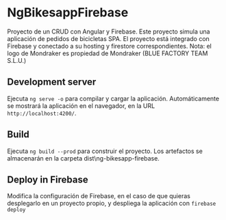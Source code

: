 # NgBikesappFirebase

Proyecto de un CRUD con Angular y Firebase. Este proyecto simula una aplicación de pedidos de bicicletas SPA. El proyecto está integrado con Firebase y conectado a su hosting y firestore correspondientes. Nota: el logo de Mondraker es propiedad de Mondraker (BLUE FACTORY TEAM S.L.U.)

## Development server

Ejecuta `ng serve -o` para compilar y cargar la aplicación. Automáticamente se mostrará la aplicación en el navegador, en la URL `http://localhost:4200/`.

## Build

Ejecuta `ng build --prod` para construir el proyecto. Los artefactos se almacenarán en la carpeta dist\ng-bikesapp-firebase.

## Deploy in Firebase

Modifica la configuración de Firebase, en el caso de que quieras desplegarlo en un proyecto propio, y despliega la aplicación con `firebase deploy`